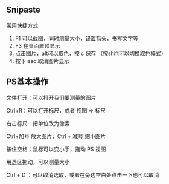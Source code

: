 ## Snipaste

常用快捷方式

1. F1 可以截图，同时测量大小，设置箭头，书写文字等
2. F3 在桌面置顶显示
3. 点击图片，alt可以取色，按 c 保存 （按shift可以切换取色模式）
4. 按下 esc 取消图片显示



## PS基本操作

文件打开：可以打开我们要测量的图片

Ctrl+R：可以打开标尺，或者 视图 => 标尺

右击标尺：把单位改为像素

Ctrl+加号 放大图片，Ctrl + 减号 缩小图片

按住空格：鼠标可以变小手，拖动 PS 视图

用选区拖动，可以测量大小

Ctrl + D ：可以取消选取，或者在旁边空白处点击一下也可以取消